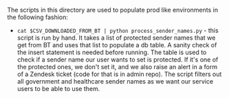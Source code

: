 The scripts in this directory are used to populate prod like environments in the following fashion:

- `cat $CSV_DOWNLOADED_FROM_BT | python process_sender_names.py`  - this script is run by hand. It takes a list of protected sender names that we get from BT and uses that list to populate a db table. A sanity check of the insert statement is needed before running. The table is used to check if a sender name our user wants to set is protected. If it's one of the protected ones, we don't set it, and we also raise an alert in a form of a Zendesk ticket (code for that is in admin repo). The script filters out all government and healthcare sender names as we want our service users to be able to use them.
